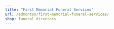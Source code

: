 ```yaml
---
title: "First Memorial Funeral Services"
url: /edmonton/first-memorial-funeral-services/
shop: funeral directors
---
```

